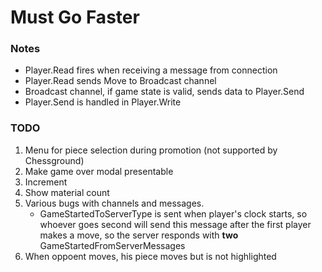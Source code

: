 # Must Go Faster

### Notes

-   Player.Read fires when receiving a message from connection
-   Player.Read sends Move to Broadcast channel
-   Broadcast channel, if game state is valid, sends data to Player.Send
-   Player.Send is handled in Player.Write

### TODO

1. Menu for piece selection during promotion (not supported by Chessground)
2. Make game over modal presentable
3. Increment
4. Show material count
5. Various bugs with channels and messages.
    * GameStartedToServerType is sent when player's clock starts,
        so whoever goes second will send this message after the first player makes a move,
        so the server responds with __two__ GameStartedFromServerMessages
6. When oppoent moves, his piece moves but is not highlighted